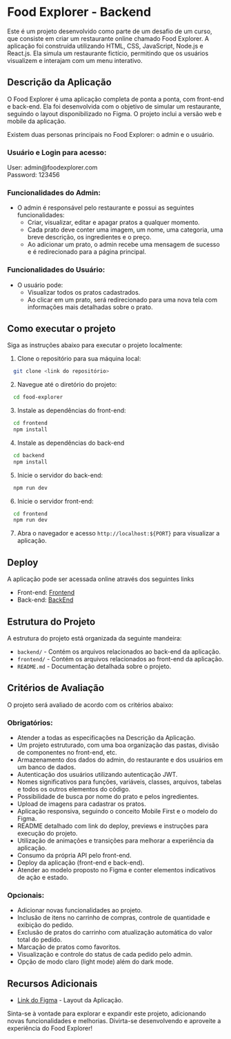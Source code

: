 # Food Explorer - Backend

Este é um projeto desenvolvido como parte de um desafio de um curso, que consiste em criar um restaurante online chamado Food Explorer. A aplicação foi construída utilizando HTML, CSS, JavaScript, Node.js e React.js. Ela simula um restaurante fictício, permitindo que os usuários visualizem e interajam com um menu interativo.

## Descrição da Aplicação

O Food Explorer é uma aplicação completa de ponta a ponta, com front-end e back-end. Ela foi desenvolvida com o objetivo de simular um restaurante, seguindo o layout disponibilizado no Figma. O projeto inclui a versão web e mobile da aplicação.

Existem duas personas principais no Food Explorer: o admin e o usuário.

### Usuário e Login para acesso:
<p>
User: admin@foodexplorer.com
<br/>
Password: 123456
</p>

### Funcionalidades do Admin:

* O admin é responsável pelo restaurante e possui as seguintes funcionalidades:
  * Criar, visualizar, editar e apagar pratos a qualquer momento.
  * Cada prato deve conter uma imagem, um nome, uma categoria, uma breve descrição, os ingredientes e o preço.
  * Ao adicionar um prato, o admin recebe uma mensagem de sucesso e é redirecionado para a página principal.

### Funcionalidades do Usuário:

* O usuário pode:
  * Visualizar todos os pratos cadastrados.
  * Ao clicar em um prato, será redirecionado para uma nova tela com informações mais detalhadas sobre o prato.

## Como executar o projeto

Siga as instruções abaixo para executar o projeto localmente:

1. Clone o repositório para sua máquina local:
```bash
  git clone <link do repositório>
```

2. Navegue até o diretório do projeto:
```bash
  cd food-explorer
```

3. Instale as dependências do front-end:
```bash
  cd frontend
  npm install
```

4. Instale as dependências do back-end
```bash
  cd backend
  npm install
```

5. Inicie o servidor do back-end:
```bash
  npm run dev
```  

6. Inicie o servidor front-end:
```bash 
  cd frontend
  npm run dev
```

7. Abra o navegador e acesso `http://localhost:${PORT}` para visualizar a aplicação.

## Deploy

A aplicação pode ser acessada online através dos seguintes links
* Front-end: [Frontend]()
* Back-end: [BackEnd]()

## Estrutura do Projeto

A estrutura do projeto está organizada da seguinte mandeira:

* `backend/` - Contém os arquivos relacionados ao back-end da aplicação.
* `frontend/` - Contém os arquivos relacionados ao front-end da aplicação.
* `README.md` - Documentação detalhada sobre o projeto.

## Critérios de Avaliação

O projeto será avaliado de acordo com os critérios abaixo:

### Obrigatórios:

* Atender a todas as especificações na Descrição da Aplicação.
* Um projeto estruturado, com uma boa organização das pastas, divisão de componentes no front-end, etc.
* Armazenamento dos dados do admin, do restaurante e dos usuários em um banco de dados.
* Autenticação dos usuários utilizando autenticação JWT.
* Nomes significativos para funções, variáveis, classes, arquivos, tabelas e todos os outros elementos do código.
* Possibilidade de busca por nome do prato e pelos ingredientes.
* Upload de imagens para cadastrar os pratos.
* Aplicação responsiva, seguindo o conceito Mobile First e o modelo do Figma.
* README detalhado com link do deploy, previews e instruções para execução do projeto.
* Utilização de animações e transições para melhorar a experiência da aplicação.
* Consumo da própria API pelo front-end.
* Deploy da aplicação (front-end e back-end).
* Atender ao modelo proposto no Figma e conter elementos indicativos de ação e estado.

### Opcionais:

* Adicionar novas funcionalidades ao projeto.
* Inclusão de itens no carrinho de compras, controle de quantidade e exibição do pedido.
* Exclusão de pratos do carrinho com atualização automática do valor total do pedido.
* Marcação de pratos como favoritos.
* Visualização e controle do status de cada pedido pelo admin.
* Opção de modo claro (light mode) além do dark mode.

## Recursos Adicionais

* [Link do Figma]() - Layout da Aplicação.

Sinta-se à vontade para explorar e expandir este projeto, adicionando novas funcionalidades e melhorias. Divirta-se desenvolvendo e aproveite a experiência do Food Explorer!
